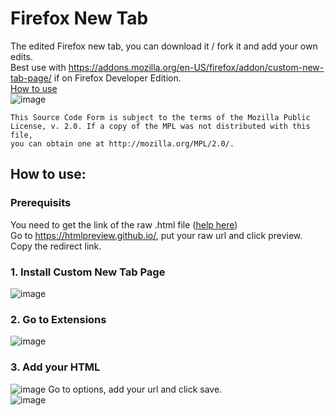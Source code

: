 # Firefox New Tab

The edited Firefox new tab, you can download it / fork it and add your own edits.\
Best use with https://addons.mozilla.org/en-US/firefox/addon/custom-new-tab-page/ if on Firefox Developer Edition.\
[How to use](https://github.com/LucaForever/FirefoxNewTab#how-to-use)
\
![image](https://user-images.githubusercontent.com/58527636/138564142-e5c6071d-fe85-4a7f-8d76-075bbafc0b63.png)

```
This Source Code Form is subject to the terms of the Mozilla Public
License, v. 2.0. If a copy of the MPL was not distributed with this file,
you can obtain one at http://mozilla.org/MPL/2.0/.
```

## How to use:
### Prerequisits
You need to get the link of the raw .html file ([help here](https://newbedev.com/what-do-raw-githubusercontent-com-urls-represent))\
Go to https://htmlpreview.github.io/, put your raw url and click preview.\
Copy the redirect link.

### 1. Install Custom New Tab Page
![image](https://user-images.githubusercontent.com/58527636/138564265-479f2482-ee78-48c5-9938-8707446aacec.png)

### 2. Go to Extensions
![image](https://user-images.githubusercontent.com/58527636/138564301-e85fb280-5a25-4263-84b4-93cc3ee2d264.png)

### 3. Add your HTML
![image](https://user-images.githubusercontent.com/58527636/138564630-9d1afbf1-a5db-4b5e-a43c-be197d897561.png)
Go to options, add your url and click save.\
![image](https://user-images.githubusercontent.com/58527636/138564668-bfdba827-f0f8-4e39-aaf8-5ce440f25aa1.png)

